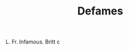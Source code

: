 ---
title: Defames
letter: D
permalink: "/definitions/bld-defames.html"
body: L. Fr. Infamous. Britt c
published_at: '2018-07-07'
source: Black's Law Dictionary 2nd Ed (1910)
layout: post
---